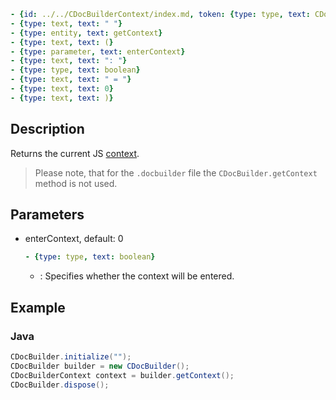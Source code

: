 ```yml signature
- {id: ../../CDocBuilderContext/index.md, token: {type: type, text: CDocBuilderContext}}
- {type: text, text: " "}
- {type: entity, text: getContext}
- {type: text, text: (}
- {type: parameter, text: enterContext}
- {type: text, text: ": "}
- {type: type, text: boolean}
- {type: text, text: " = "}
- {type: text, text: 0}
- {type: text, text: )}
```

## Description

Returns the current JS [context](../../CDocBuilderContext/index.md).

> Please note, that for the `.docbuilder` file the `CDocBuilder.getContext` method is not used.

## Parameters

<parameters>

- enterContext, default: 0

  ```yml signature.variant="inline"
  - {type: type, text: boolean}
  ```

  - : Specifies whether the context will be entered.

</parameters>

## Example

### Java

``` java
CDocBuilder.initialize("");
CDocBuilder builder = new CDocBuilder();
CDocBuilderContext context = builder.getContext();
CDocBuilder.dispose();
```
